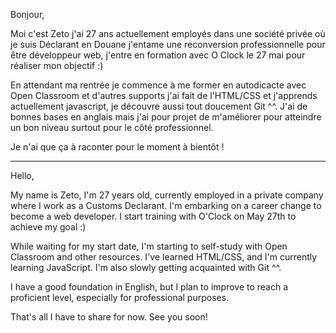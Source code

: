 Bonjour,

Moi c'est Zeto j'ai 27 ans actuellement employés dans une société privée où je suis Déclarant en Douane j'entame une reconversion professionnelle pour être développeur web, j'entre en formation avec O Clock le 27 mai pour réaliser mon objectif :)


En attendant ma rentrée je commence à me former en autodicacte avec Open Classroom et d'autres  supports j'ai fait de l'HTML/CSS et j'apprends actuellement javascript, je découvre aussi tout doucement Git ^^. 
J'ai de bonnes bases en anglais mais j'ai pour projet de m'améliorer pour atteindre un bon niveau surtout pour le côté professionnel.


Je n'ai que ça à raconter pour le moment à bientôt !

------------------------------------------------------------------------------------------------------

Hello,

My name is Zeto, I'm 27 years old, currently employed in a private company where I work as a Customs Declarant. I'm embarking on a career change to become a web developer. I start training with O'Clock on May 27th to achieve my goal :)

While waiting for my start date, I'm starting to self-study with Open Classroom and other resources. I've learned HTML/CSS, and I'm currently learning JavaScript. I'm also slowly getting acquainted with Git ^^.

I have a good foundation in English, but I plan to improve to reach a proficient level, especially for professional purposes.

That's all I have to share for now. See you soon!

<!---
BamZeto/BamZeto is a ✨ special ✨ repository because its `README.md` (this file) appears on your GitHub profile.
You can click the Preview link to take a look at your changes.
--->
